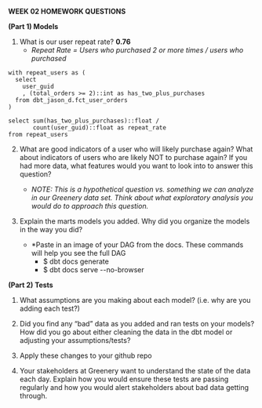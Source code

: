 **WEEK 02 HOMEWORK QUESTIONS**

**(Part 1) Models**

1. What is our user repeat rate? **0.76** 
    - *Repeat Rate = Users who purchased 2 or more times / users who purchased*

```
with repeat_users as (
  select
    user_guid
    , (total_orders >= 2)::int as has_two_plus_purchases
  from dbt_jason_d.fct_user_orders
)

select sum(has_two_plus_purchases)::float / 
       count(user_guid)::float as repeat_rate
from repeat_users
```

2. What are good indicators of a user who will likely purchase again? What about indicators of users who are likely NOT to purchase again? If you had more data, what features would you want to look into to answer this question?
    - *NOTE: This is a hypothetical question vs. something we can analyze in our Greenery data set. Think about what exploratory analysis you would do to approach this question.*

3. Explain the marts models you added. Why did you organize the models in the way you did?
    - *Paste in an image of your DAG from the docs. These commands will help you see the full DAG
        - $ dbt docs generate 
        - $ dbt docs serve --no-browser   

**(Part 2) Tests**

1. What assumptions are you making about each model? (i.e. why are you adding each test?)

2. Did you find any “bad” data as you added and ran tests on your models? How did you go about either cleaning the data in the dbt model or adjusting your assumptions/tests?

3. Apply these changes to your github repo

4. Your stakeholders at Greenery want to understand the state of the data each day. Explain how you would ensure these tests are passing regularly and how you would alert stakeholders about bad data getting through.